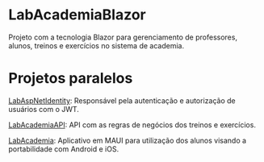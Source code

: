 # LabAcademiaBlazor

Projeto com a tecnologia Blazor para gerenciamento de professores, alunos, treinos e exercícios no sistema de academia.

# Projetos paralelos

[LabAspNetIdentity](https://github.com/igorbock/LabAspNetIdentity): Responsável pela autenticação e autorização de usuários com o JWT.

[LabAcademiaAPI](https://github.com/igorbock/LabAcademiaAPI): API com as regras de negócios dos treinos e exercícios.

[LabAcademia](https://github.com/igorbock/LabAcademia): Aplicativo em MAUI para utilização dos alunos visando a portabilidade com Android e iOS.
